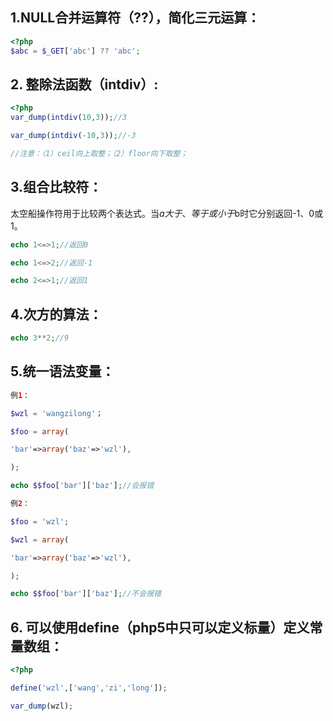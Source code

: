 ## 1.NULL合并运算符（??），简化三元运算：

```php
<?php
$abc = $_GET['abc'] ?? 'abc';
```

## 2. 整除法函数（intdiv）:

```php
<?php
var_dump(intdiv(10,3));//3

var_dump(intdiv(-10,3));//-3

//注意：（1）ceil向上取整；（2）floor向下取整；
```

## 3.组合比较符：

太空船操作符用于比较两个表达式。当$a大于、等于或小于$b时它分别返回-1、0或1。

```php
echo 1<=>1;//返回0

echo 1<=>2;//返回-1

echo 2<=>1;//返回1
```

## 4.次方的算法：

```php
echo 3**2;//9
```

## 5.统一语法变量：
```php
例1：

$wzl = 'wangzilong'；

$foo = array(

'bar'=>array('baz'=>'wzl'),

);

echo $$foo['bar']['baz'];//会报错

例2：

$foo = 'wzl';

$wzl = array(

'bar'=>array('baz'=>'wzl'),

);

echo $$foo['bar']['baz'];//不会报错
```
## 6. 可以使用define（php5中只可以定义标量）定义常量数组：

```php
<?php

define('wzl',['wang','zi','long']);

var_dump(wzl);
```

